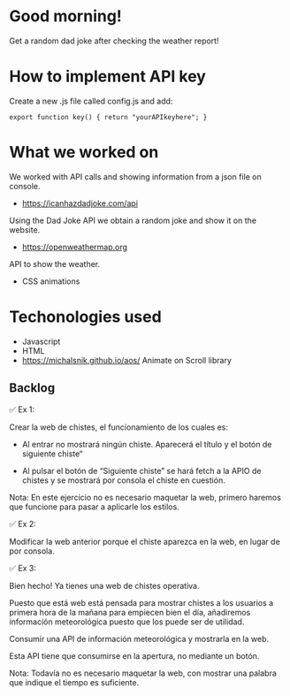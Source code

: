 # Good morning!

Get a random dad joke after checking the weather report!


# How to implement API key

Create a new .js file called config.js and add:

``
export function key() { return "yourAPIkeyhere"; }
``

# What we worked on

We worked with API calls and showing information from a json file on console.

* https://icanhazdadjoke.com/api

Using the Dad Joke API we obtain a random joke and show it on the website.

* https://openweathermap.org

API to show the weather.

* CSS animations

# Techonologies used

* Javascript
* HTML
* https://michalsnik.github.io/aos/ Animate on Scroll library

## Backlog

✅ Ex 1:

Crear la web de chistes, el funcionamiento de los cuales es:

* Al entrar no mostrará ningún chiste. Aparecerá el título y el botón de siguiente chiste“

* Al pulsar el botón de “Siguiente chiste” se hará fetch a la APIO de chistes y se mostrará por consola el chiste en cuestión.

Nota: En este ejercicio no es necesario maquetar la web, primero haremos que funcione para pasar a aplicarle los estilos.

✅ Ex 2:

Modificar la web anterior porque el chiste aparezca en la web, en lugar de por consola.

✅ Ex 3:

Bien hecho! Ya tienes una web de chistes operativa.

Puesto que está web está pensada para mostrar chistes a los usuarios a primera hora de la mañana para empiecen bien el día, añadiremos información meteorológica puesto que los puede ser de utilidad.

Consumir una API de información meteorológica y mostrarla en la web. 

Esta API tiene que consumirse en la apertura, no mediante un botón.

Nota: Todavía no es necesario maquetar la web, con mostrar una palabra que indique el tiempo es suficiente.

